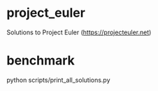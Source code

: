 # project_euler
Solutions to Project Euler (https://projecteuler.net)

# benchmark
python scripts/print_all_solutions.py


